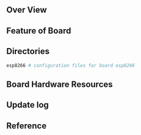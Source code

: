 ## Over View

## Feature of Board

## Directories

```sh
esp8266 # configuration files for board esp8266
```

## Board Hardware Resources

## Update log

## Reference
